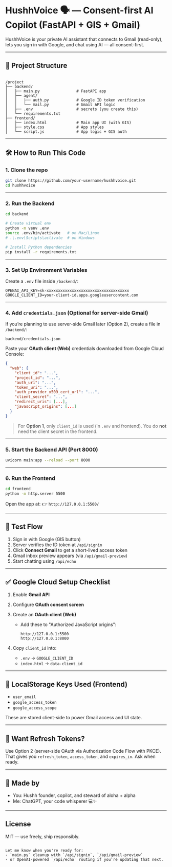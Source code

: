 # HushhVoice 🗣️ — Consent-first AI Copilot (FastAPI + GIS + Gmail)

HushhVoice is your private AI assistant that connects to Gmail (read-only), lets you sign in with Google, and chat using AI — all consent-first.

---

## 🧾 Project Structure

```

/project
├── backend/
│   ├── main.py                # FastAPI app
│   ├── agent/
│   │   ├── auth.py            # Google ID token verification
│   │   └── mail.py            # Gmail API logic
│   ├── .env                   # secrets (you create this)
│   └── requirements.txt
├── frontend/
│   ├── index.html             # Main app UI (with GIS)
│   ├── style.css              # App styles
│   └── script.js              # App logic + GIS auth

````

---

## 🛠️ How to Run This Code

### 1. Clone the repo

```bash
git clone https://github.com/your-username/hushhvoice.git
cd hushhvoice
````

---

### 2. Run the Backend

```bash
cd backend

# Create virtual env
python -m venv .env
source .env/bin/activate   # on Mac/Linux
# .\.env\Scripts\activate  # on Windows

# Install Python dependencies
pip install -r requirements.txt
```

---

### 3. Set Up Environment Variables

Create a `.env` file inside `/backend/`:

```
OPENAI_API_KEY=sk-xxxxxxxxxxxxxxxxxxxxxxxxxxxxxxxxxxxx
GOOGLE_CLIENT_ID=your-client-id.apps.googleusercontent.com
```

---

### 4. Add `credentials.json` (Optional for server-side Gmail)

If you’re planning to use server-side Gmail later (Option 2), create a file in `/backend/`:

```
backend/credentials.json
```

Paste your **OAuth client (Web)** credentials downloaded from Google Cloud Console:

```json
{
  "web": {
    "client_id": "...",
    "project_id": "...",
    "auth_uri": "...",
    "token_uri": "...",
    "auth_provider_x509_cert_url": "...",
    "client_secret": "...",
    "redirect_uris": [...],
    "javascript_origins": [...]
  }
}
```

> For **Option 1**, only `client_id` is used (in `.env` and frontend). You do **not** need the client secret in the frontend.

---

### 5. Start the Backend API (Port 8000)

```bash
uvicorn main:app --reload --port 8000
```

---

### 6. Run the Frontend

```bash
cd frontend
python -m http.server 5500
```

Open the app at:
👉 `http://127.0.0.1:5500/`

---

## 🧪 Test Flow

1. Sign in with Google (GIS button)
2. Server verifies the ID token at `/api/signin`
3. Click **Connect Gmail** to get a short-lived access token
4. Gmail inbox preview appears (via `/api/gmail-preview`)
5. Start chatting using `/api/echo`

---

## ✅ Google Cloud Setup Checklist

1. Enable **Gmail API**
2. Configure **OAuth consent screen**
3. Create an **OAuth client (Web)**

   * Add these to "Authorized JavaScript origins":

     ```
     http://127.0.0.1:5500
     http://127.0.0.1:8000
     ```
4. Copy `client_id` into:

   * `.env` → `GOOGLE_CLIENT_ID`
   * `index.html` → `data-client_id`

---

## 🔐 LocalStorage Keys Used (Frontend)

* `user_email`
* `google_access_token`
* `google_access_scope`

These are stored client-side to power Gmail access and UI state.

---

## 🔄 Want Refresh Tokens?

Use Option 2 (server-side OAuth via Authorization Code Flow with PKCE). That gives you `refresh_token`, `access_token`, and `expires_in`. Ask when ready.

---

## 🤝 Made by

* You: Hushh founder, copilot, and steward of aloha + alpha
* Me: ChatGPT, your code whisperer 💻✨

---

## License

MIT — use freely, ship responsibly.

```

Let me know when you're ready for:
- `main.py` cleanup with `/api/signin`, `/api/gmail-preview`
- or OpenAI-powered `/api/echo` routing if you're updating that next.
```
